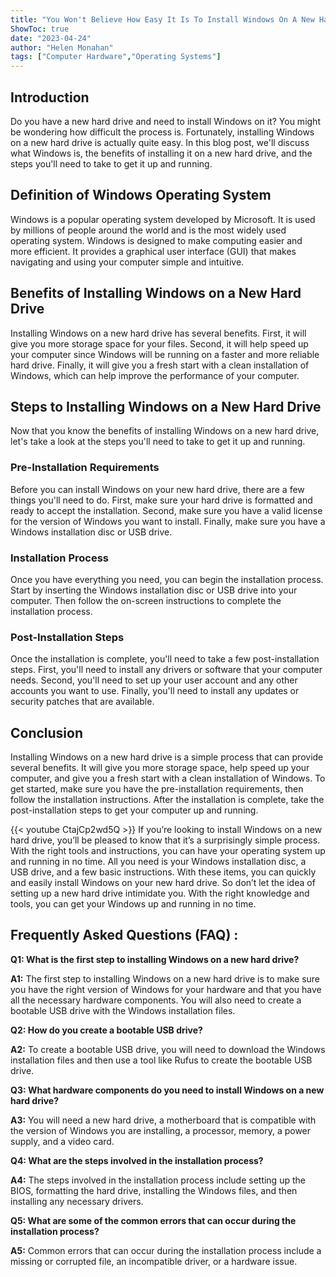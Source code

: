 ```yaml
---
title: "You Won't Believe How Easy It Is To Install Windows On A New Hard Drive!"
ShowToc: true 
date: "2023-04-24"
author: "Helen Monahan" 
tags: ["Computer Hardware","Operating Systems"]
---
```

## Introduction

Do you have a new hard drive and need to install Windows on it? You might be wondering how difficult the process is. Fortunately, installing Windows on a new hard drive is actually quite easy. In this blog post, we'll discuss what Windows is, the benefits of installing it on a new hard drive, and the steps you'll need to take to get it up and running. 

## Definition of Windows Operating System

Windows is a popular operating system developed by Microsoft. It is used by millions of people around the world and is the most widely used operating system. Windows is designed to make computing easier and more efficient. It provides a graphical user interface (GUI) that makes navigating and using your computer simple and intuitive.

## Benefits of Installing Windows on a New Hard Drive

Installing Windows on a new hard drive has several benefits. First, it will give you more storage space for your files. Second, it will help speed up your computer since Windows will be running on a faster and more reliable hard drive. Finally, it will give you a fresh start with a clean installation of Windows, which can help improve the performance of your computer.

## Steps to Installing Windows on a New Hard Drive

Now that you know the benefits of installing Windows on a new hard drive, let's take a look at the steps you'll need to take to get it up and running. 

### Pre-Installation Requirements

Before you can install Windows on your new hard drive, there are a few things you'll need to do. First, make sure your hard drive is formatted and ready to accept the installation. Second, make sure you have a valid license for the version of Windows you want to install. Finally, make sure you have a Windows installation disc or USB drive.

### Installation Process

Once you have everything you need, you can begin the installation process. Start by inserting the Windows installation disc or USB drive into your computer. Then follow the on-screen instructions to complete the installation process. 

### Post-Installation Steps

Once the installation is complete, you'll need to take a few post-installation steps. First, you'll need to install any drivers or software that your computer needs. Second, you'll need to set up your user account and any other accounts you want to use. Finally, you'll need to install any updates or security patches that are available. 

## Conclusion

Installing Windows on a new hard drive is a simple process that can provide several benefits. It will give you more storage space, help speed up your computer, and give you a fresh start with a clean installation of Windows. To get started, make sure you have the pre-installation requirements, then follow the installation instructions. After the installation is complete, take the post-installation steps to get your computer up and running.

{{< youtube CtajCp2wd5Q >}} 
If you’re looking to install Windows on a new hard drive, you’ll be pleased to know that it’s a surprisingly simple process. With the right tools and instructions, you can have your operating system up and running in no time. All you need is your Windows installation disc, a USB drive, and a few basic instructions. With these items, you can quickly and easily install Windows on your new hard drive. So don’t let the idea of setting up a new hard drive intimidate you. With the right knowledge and tools, you can get your Windows up and running in no time.

## Frequently Asked Questions (FAQ) :
**Q1: What is the first step to installing Windows on a new hard drive?**

**A1:** The first step to installing Windows on a new hard drive is to make sure you have the right version of Windows for your hardware and that you have all the necessary hardware components. You will also need to create a bootable USB drive with the Windows installation files. 

**Q2: How do you create a bootable USB drive?**

**A2:** To create a bootable USB drive, you will need to download the Windows installation files and then use a tool like Rufus to create the bootable USB drive. 

**Q3: What hardware components do you need to install Windows on a new hard drive?**

**A3:** You will need a new hard drive, a motherboard that is compatible with the version of Windows you are installing, a processor, memory, a power supply, and a video card. 

**Q4: What are the steps involved in the installation process?**

**A4:** The steps involved in the installation process include setting up the BIOS, formatting the hard drive, installing the Windows files, and then installing any necessary drivers. 

**Q5: What are some of the common errors that can occur during the installation process?**

**A5:** Common errors that can occur during the installation process include a missing or corrupted file, an incompatible driver, or a hardware issue.





